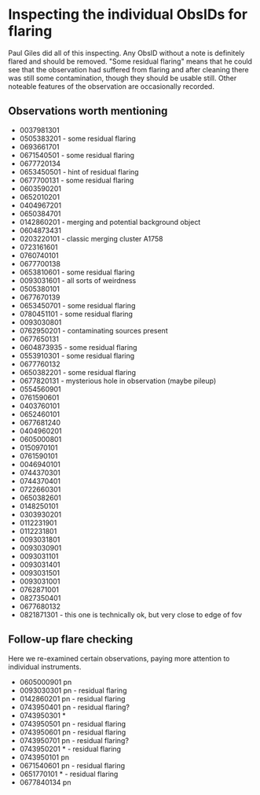 # Inspecting the individual ObsIDs for flaring

Paul Giles did all of this inspecting. Any ObsID without a note is definitely flared and should be removed. "Some residual flaring" means that he could see that the observation had suffered from flaring and after cleaning there was still some contamination, though they should be usable still. Other noteable features of the observation are occasionally recorded.

## Observations worth mentioning

* 0037981301
* 0505383201 - some residual flaring
* 0693661701
* 0671540501 - some residual flaring
* 0677720134
* 0653450501 - hint of residual flaring
* 0677700131 - some residual flaring
* 0603590201
* 0652010201
* 0404967201
* 0650384701
* 0142860201 - merging and potential background object
* 0604873431
* 0203220101 - classic merging cluster A1758
* 0723161601
* 0760740101
* 0677700138
* 0653810601 - some residual flaring
* 0093031601 - all sorts of weirdness
* 0505380101
* 0677670139
* 0653450701 - some residual flaring
* 0780451101 - some residual flaring
* 0093030801
* 0762950201 - contaminating sources present
* 0677650131
* 0604873935 - some residual flaring
* 0553910301 - some residual flaring
* 0677760132
* 0650382201 - some residual flaring
* 0677820131 - mysterious hole in observation (maybe pileup)
* 0554560901
* 0761590601
* 0403760101
* 0652460101
* 0677681240
* 0404960201
* 0605000801
* 0150970101
* 0761590101
* 0046940101
* 0744370301
* 0744370401
* 0722660301
* 0650382601
* 0148250101
* 0303930201
* 0112231901
* 0112231801
* 0093031801
* 0093030901
* 0093031101
* 0093031401
* 0093031501
* 0093031001
* 0762871001
* 0827350401
* 0677680132
* 0821871301 - this one is technically ok, but very close to edge of fov

## Follow-up flare checking
Here we re-examined certain observations, paying more attention to individual instruments.

* 0605000901 pn
* 0093030301 pn - residual flaring
* 0142860201 pn - residual flaring
* 0743950401 pn - residual flaring?
* 0743950301 *
* 0743950501 pn - residual flaring
* 0743950601 pn - residual flaring
* 0743950701 pn - residual flaring?
* 0743950201 * - residual flaring
* 0743950101 pn
* 0671540601 pn - residual flaring
* 0651770101 * - residual flaring
* 0677840134 pn
